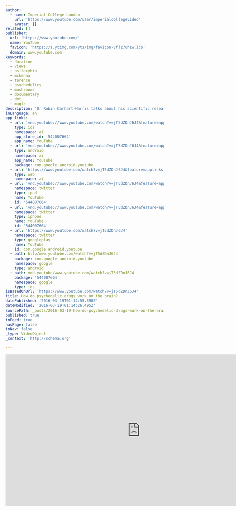 ```yaml
---
author:
  - name: Imperial College London
    url: 'https://www.youtube.com/user/imperialcollegevideo'
    avatar: {}
related: []
publisher:
  url: 'https://www.youtube.com/'
  name: YouTube
  favicon: 'https://s.ytimg.com/yts/img/favicon-vflz7uhzw.ico'
  domain: www.youtube.com
keywords:
  - duration
  - views
  - psilocybin
  - mckenna
  - terence
  - psychedelics
  - mushrooms
  - documentary
  - dmt
  - magic
description: 'Dr Robin Carhart-Harris talks about his scientific research into the effects and potential therapeutic uses of psychedelic drugs. Join him as he discusses brain imaging work involving psilocybin, the active ingredient of magic mushrooms, and explains how the drug works in the brain. For more information please visit http://www3.imperial.ac.uk/newsandeventspggrp/imperialcollege/eventssummary/event_27-3-2013-14-46-32'
inLanguage: en
app_links:
  - url: 'vnd.youtube://www.youtube.com/watch?v=jT5dZDnJ6J4&feature=applinks'
    type: ios
    namespace: ai
    app_store_id: '544007664'
    app_name: YouTube
  - url: 'vnd.youtube://www.youtube.com/watch?v=jT5dZDnJ6J4&feature=applinks'
    type: android
    namespace: ai
    app_name: YouTube
    package: com.google.android.youtube
  - url: 'https://www.youtube.com/watch?v=jT5dZDnJ6J4&feature=applinks'
    type: web
    namespace: ai
  - url: 'vnd.youtube://www.youtube.com/watch?v=jT5dZDnJ6J4&feature=applinks'
    namespace: twitter
    type: ipad
    name: YouTube
    id: '544007664'
  - url: 'vnd.youtube://www.youtube.com/watch?v=jT5dZDnJ6J4&feature=applinks'
    namespace: twitter
    type: iphone
    name: YouTube
    id: '544007664'
  - url: 'https://www.youtube.com/watch?v=jT5dZDnJ6J4'
    namespace: twitter
    type: googleplay
    name: YouTube
    id: com.google.android.youtube
  - path: http/www.youtube.com/watch?v=jT5dZDnJ6J4
    package: com.google.android.youtube
    namespace: google
    type: android
  - path: vnd.youtube/www.youtube.com/watch?v=jT5dZDnJ6J4
    package: '544007664'
    namespace: google
    type: ios
isBasedOnUrl: 'https://www.youtube.com/watch?v=jT5dZDnJ6J4'
title: How do psychedelic drugs work on the brain?
datePublished: '2016-03-19T01:14:55.590Z'
dateModified: '2016-03-19T01:14:26.495Z'
sourcePath: _posts/2016-03-19-how-do-psychedelic-drugs-work-on-the-brain.md
published: true
inFeed: true
hasPage: false
inNav: false
_type: VideoObject
_context: 'http://schema.org'

---
```

<iframe src="https://cdn.embedly.com/widgets/media.html?src=https%3A%2F%2Fwww.youtube.com%2Fembed%2FjT5dZDnJ6J4%3Ffeature%3Doembed&amp;url=https%3A%2F%2Fwww.youtube.com%2Fwatch%3Fv%3DjT5dZDnJ6J4&amp;image=https%3A%2F%2Fi.ytimg.com%2Fvi%2FjT5dZDnJ6J4%2Fhqdefault.jpg&amp;key=b7d04c9b404c499eba89ee7072e1c4f7&amp;type=text%2Fhtml&amp;schema=youtube" width="854" height="480" scrolling="no" frameborder="0" allowfullscreen="allowfullscreen" style=""></iframe>